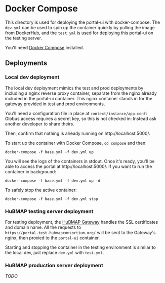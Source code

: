 # Docker Compose

This directory is used for deploying the portal-ui with docker-compose.
The `dev.yml` can be used to spin up the container quickly by pulling the image from DockerHub,
and the `test.yml` is used for deploying this portal-ui on the testing server.

You'll need [Docker Compose](https://docs.docker.com/compose/install/) installed.

## Deployments

### Local dev deployment

The local dev deployment mimics the test and prod deployments
by including a nginx reverse proxy container,
separate from the nginx already included in the portal-ui container.
This nginx container stands in for the gateway provided
in test and prod environments.

You'll need a configuration file in place at `context/instance/app.conf`:
Globus access requires a secret key, so this is not checked in:
Instead ask another developer to share theirs.

Then, confirm that nothing is already running on http://localhost:5000/.

To start up the container with Docker Compose, `cd compose` and then:

````
docker-compose -f base.yml -f dev.yml up
````

You will see the logs of the containers in stdout.
Once it's ready, you'll be able to access the portal at http://localhost:5000/.
If you want to run the container in background:

````
docker-compose -f base.yml -f dev.yml up -d
````

To safely stop the active container:

````
docker-compose -f base.yml -f dev.yml stop
````

### HuBMAP testing server deployment

For testing deployment, the [HuBMAP Gateway](https://github.com/hubmapconsortium/gateway.git) handles the SSL certificates and domain name.
All the requests to `https://portal.test.hubmapconsortium.org/` will be sent to the Gateway's nginx,
then proxied to the `portal-ui` container.

Starting and stopping the container in the testing environment is similar to the local dev, just replace `dev.yml` with `test.yml`.

### HuBMAP production server deployment

*TODO*
